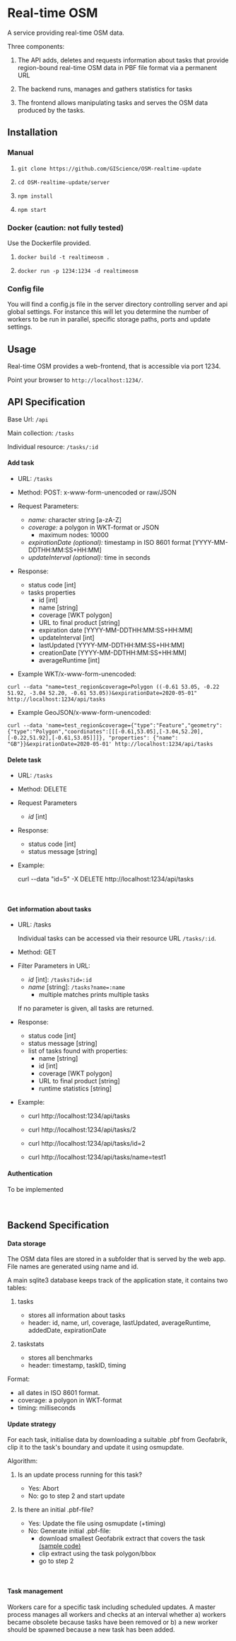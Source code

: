 # Real-time OSM

A service providing real-time OSM data.

Three components:

1. The API adds, deletes and requests information about tasks that provide
   region-bound real-time OSM data in PBF file format via a permanent URL

2. The backend runs, manages and gathers statistics for tasks

3. The frontend allows manipulating tasks and serves the OSM data produced by
   the tasks.


## Installation

### Manual

1. `git clone https://github.com/GIScience/OSM-realtime-update`

2. `cd OSM-realtime-update/server`

3. `npm install`

4. `npm start`

### Docker (caution: not fully tested)

Use the Dockerfile provided.

1. `docker build -t realtimeosm .`

2. `docker run -p 1234:1234 -d realtimeosm`


### Config file

You will find a config.js file in the server directory controlling server and api global
settings. For instance this will let you determine the number of workers to be run in 
parallel, specific storage paths, ports and update settings. 

## Usage

Real-time OSM provides a web-frontend, that is accessible via port 1234.

Point your browser to `http://localhost:1234/`.

## API Specification

Base Url: `/api`

Main collection: `/tasks`

Individual resource: `/tasks/:id`


#### Add task

* URL: `/tasks`

* Method: POST: x-www-form-unencoded or raw/JSON

* Request Parameters:

	- *name:* character string [a-zA-Z]
	- *coverage:* a polygon in WKT-format or JSON
		- maximum nodes: 10000
	- *expirationDate (optional):* timestamp in ISO 8601 format [YYYY-MM-DDTHH:MM:SS+HH:MM]
    - *updateInterval (optional):* time in seconds

* Response:

	- status code [int]
	- tasks properties
		- id [int]
		- name [string]
		- coverage [WKT polygon]
		- URL to final product [string]
		- expiration date [YYYY-MM-DDTHH:MM:SS+HH:MM]
        - updateInterval [int]
        - lastUpdated [YYYY-MM-DDTHH:MM:SS+HH:MM]
        - creationDate [YYYY-MM-DDTHH:MM:SS+HH:MM]
        - averageRuntime [int]

* Example WKT/x-www-form-unencoded:

`curl --data "name=test_region&coverage=Polygon ((-0.61 53.05, -0.22 51.92, -3.04 52.20, -0.61 53.05))&expirationDate=2020-05-01" http://localhost:1234/api/tasks`

* Example GeoJSON/x-www-form-unencoded:
      
`curl --data 'name=test_region&coverage={"type":"Feature","geometry":{"type":"Polygon","coordinates":[[[-0.61,53.05],[-3.04,52.20],[-0.22,51.92],[-0.61,53.05]]]}, "properties": {"name": "GB"}}&expirationDate=2020-05-01' http://localhost:1234/api/tasks`



#### Delete task

* URL: `/tasks`

* Method: DELETE

* Request Parameters

	- *id* [int]

* Response:

	- status code [int]
	- status message [string]

* Example:

	curl --data "id=5" -X DELETE http://localhost:1234/api/tasks

&nbsp;


#### Get information about tasks

* URL: /tasks

	Individual tasks can be accessed via their resource URL `/tasks/:id`.

* Method: GET

* Filter Parameters in URL:

	- *id* [int]: `/tasks?id=:id`
	- *name* [string]: `/tasks?name=:name`
		- multiple matches prints multiple tasks
	
	If no parameter is given, all tasks are returned.

* Response:

	- status code [int]
	- status message [string]
	- list of tasks found with properties:
		- name [string]
		- id [int]
		- coverage [WKT polygon]
		- URL to final product [string]
		- runtime statistics [string]

* Example:

	* curl http://localhost:1234/api/tasks

	* curl http://localhost:1234/api/tasks/2

	* curl http://localhost:1234/api/tasks/id=2

	* curl http://localhost:1234/api/tasks/name=test1


#### Authentication

To be implemented


&nbsp;



## Backend Specification

#### Data storage 


The OSM data files are stored in a subfolder that is served by
the web app. File names are generated using name and id.

A main sqlite3 database keeps track of the application state, it 
contains two tables:

1. tasks
    - stores all information about tasks
	- header: id, name, url, coverage, lastUpdated, averageRuntime,
	  addedDate, expirationDate

2. taskstats
    - stores all benchmarks
    - header: timestamp, taskID, timing

Format:
- all dates in ISO 8601 format.
- coverage: a polygon in WKT-format
- timing: milliseconds



#### Update strategy

For each task, initialise data by downloading a suitable .pbf from Geofabrik,
clip it to the task's boundary and update it using osmupdate.

Algorithm:

1. Is an update process running for this task?
   - Yes: Abort
   - No: go to step 2 and start update

2. Is there an initial .pbf-file?
   - Yes: Update the file using osmupdate (+timing)
   - No: Generate initial .pbf-file:
	  - download smallest Geofabrik extract that covers the task 
[(sample code)](https://github.com/BikeCitizens/geofabrik-extracts)
      - clip extract using the task polygon/bbox
      - go to step 2

&nbsp;


#### Task management

Workers care for a specific task including scheduled updates. A master process
manages all workers and checks at an interval whether a) workers became obsolete
because tasks have been removed or b) a new worker should be spawned because a
new task has been added.
